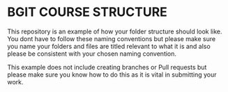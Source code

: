 # BGIT COURSE STRUCTURE

This repository is an example of how your folder structure should look like.
You dont have to follow these naming conventions but please make sure you name your folders and files are titled relevant to what it is and also please be consistent with your chosen naming convention.

This example does not include creating branches or Pull requests but please make sure you know how to do this as it is vital in submitting your work.
